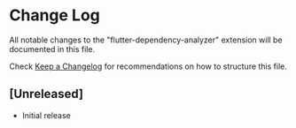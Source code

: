 # Change Log

All notable changes to the "flutter-dependency-analyzer" extension will be documented in this file.

Check [Keep a Changelog](http://keepachangelog.com/) for recommendations on how to structure this file.

## [Unreleased]

- Initial release